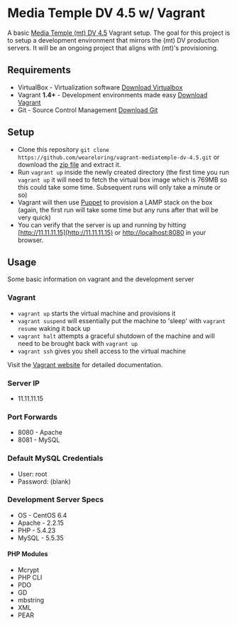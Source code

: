 # Media Temple DV 4.5 w/ Vagrant

A basic [Media Temple (mt) DV 4.5](http://mediatemple.net/webhosting/vps/managed/) Vagrant setup. The goal for this project
is to setup a development environment that mirrors the (mt) DV production servers. It will be an ongoing project that
aligns with (mt)'s provisioning.

## Requirements

* VirtualBox - Virtualization software [Download Virtualbox](https://www.virtualbox.org/wiki/Downloads)
* Vagrant **1.4+** - Development environments made easy [Download Vagrant](http://www.vagrantup.com/downloads.html)
* Git - Source Control Management [Download Git](http://git-scm.com/downloads)

## Setup

* Clone this repository `git clone https://github.com/weareloring/vagrant-mediatemple-dv-4.5.git` or
download the [zip file](https://github.com/weareloring/vagrant-mediatemple-dv-4.5/archive/master.zip) and extract it.
* Run `vagrant up` inside the newly created directory (the first time you run `vagrant up` it will need to fetch the
virtual box image which is 769MB so this could take some time. Subsequent runs will only take a minute or so)
* Vagrant will then use [Puppet](http://puppetlabs.com/) to provision a LAMP stack on the box (again, the first run will
take some time but any runs after that will be very quick)
* You can verify that the server is up and running by hitting [http://11.11.11.15](http://11.11.11.15) or
[http://localhost:8080](http://localhost:8080) in your browser.

## Usage

Some basic information on vagrant and the development server

### Vagrant

* `vagrant up` starts the virtual machine and provisions it
* `vagrant suspend` will essentially put the machine to 'sleep' with `vagrant resume` waking it back up
* `vagrant halt` attempts a graceful shutdown of the machine and will need to be brought back with `vagrant up`
* `vagrant ssh` gives you shell access to the virtual machine

Visit the [Vagrant website](http://vagrantup.com) for detailed documentation.

### Server IP

* 11.11.11.15

### Port Forwards

* 8080 - Apache
* 8081 - MySQL

### Default MySQL Credentials

* User: root
* Password: (blank)

### Development Server Specs

* OS - CentOS 6.4
* Apache - 2.2.15
* PHP - 5.4.23
* MySQL - 5.5.35

#### PHP Modules

* Mcrypt
* PHP CLI
* PDO
* GD
* mbstring
* XML
* PEAR